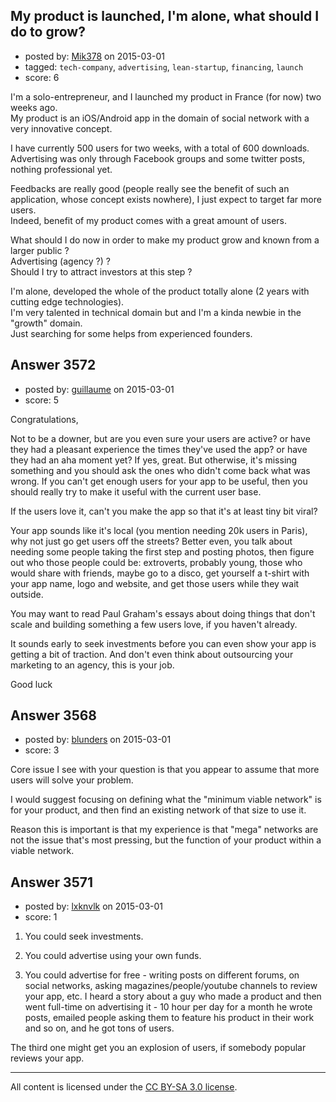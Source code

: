 ## My product is launched, I'm alone, what should I do to grow?

- posted by: [Mik378](https://stackexchange.com/users/961739/mik378) on 2015-03-01
- tagged: `tech-company`, `advertising`, `lean-startup`, `financing`, `launch`
- score: 6

I'm a solo-entrepreneur, and I launched my product in France (for now) two weeks ago.          
My product is an iOS/Android app in the domain of social network with a very innovative concept.

I have currently 500 users for two weeks, with a total of 600 downloads.          
Advertising was only through Facebook groups and some twitter posts, nothing professional yet.

Feedbacks are really good (people really see the benefit of such an application, whose concept exists nowhere), I just expect to target far more users.          
Indeed, benefit of my product comes with a great amount of users.

What should I do now in order to make my product grow and known from a larger public ?    
Advertising (agency ?) ?              
Should I try to attract investors at this step ?
 
I'm alone, developed the whole of the product totally alone (2 years with cutting edge technologies).                    
I'm very talented in technical domain but and I'm a kinda newbie in the "growth" domain.     
Just searching for some helps from experienced founders.

  


## Answer 3572

- posted by: [guillaume](https://stackexchange.com/users/1961248/guillaume) on 2015-03-01
- score: 5

Congratulations,

Not to be a downer, but are you even sure your users are active? or have they had a pleasant experience the times they've used the app? or have they had an aha moment yet? If yes, great. But otherwise, it's missing something and you should ask the ones who didn't come back what was wrong. If you can't get enough users for your app to be useful, then you should really try to make it useful with the current user base.

If the users love it, can't you make the app so that it's at least tiny bit viral?

Your app sounds like it's local (you mention needing 20k users in Paris), why not just go get users off the streets? Better even, you talk about needing some people taking the first step and posting photos, then figure out who those people could be: extroverts, probably young, those who would share with friends, maybe go to a disco, get yourself a t-shirt with your app name, logo and website, and get those users while they wait outside.

You may want to read Paul Graham's essays about doing things that don't scale and building something a few users love, if you haven't already.

It sounds early to seek investments before you can even show your app is getting a bit of traction. And don't even think about outsourcing your marketing to an agency, this is your job.

Good luck


## Answer 3568

- posted by: [blunders](https://stackexchange.com/users/216182/blunders) on 2015-03-01
- score: 3

Core issue I see with your question is that you appear to assume that more users will solve your problem.

I would suggest focusing on defining what the "minimum viable network" is for your product, and then find an existing network of that size to use it.

Reason this is important is that my experience is that "mega" networks are not the issue that's most pressing, but the function of your product within a viable network.


## Answer 3571

- posted by: [lxknvlk](https://stackexchange.com/users/3628170/lxknvlk) on 2015-03-01
- score: 1

 1. You could seek investments.

 2. You could advertise using your own funds.

 3. You could advertise for free - writing posts on different forums, on social networks, asking magazines/people/youtube channels to review your app, etc. I heard a story about a guy who made a product and then went full-time on advertising it - 10 hour per day for a month he wrote posts, emailed people asking them to feature his product in their work and so on, and he got tons of users.

The third one might get you an explosion of users, if somebody popular reviews your app. 



---

All content is licensed under the [CC BY-SA 3.0 license](https://creativecommons.org/licenses/by-sa/3.0/).
